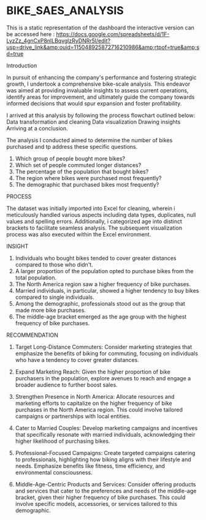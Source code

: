 # BIKE_SAES_ANALYSIS
This is a static representation of the dashboard the interactive version can be accessed here : https://docs.google.com/spreadsheets/d/1F-LyzZz_4gnCxP8nlLBqvglzRyDNRr5l/edit?usp=drive_link&amp;ouid=115048925872716210986&amp;rtpof=true&amp;sd=true


Introduction 

In pursuit of enhancing the company's performance and fostering strategic growth, I undertook a comprehensive bike-scale analysis. This endeavor was aimed at providing invaluable insights to assess current operations, identify areas for improvement, and ultimately guide the company towards informed decisions that would spur expansion and foster profitability.

I arrived at this analysis by following the process flowchart outlined below: 
 Data transformation and cleaning
 Data visualization
 Drawing insights
 Arriving at a conclusion.

The analysis I conducted aimed to determine the number of bikes purchased and tp address these specific questions.

1. Which group of people bought more bikes?
3. Which set of people commuted longer distances?
4. The percentage of the population that bought bikes?
5. The region where bikes were purchased most frequently?
6. The demographic that purchased bikes most frequently?

PROCESS

The dataset was initially imported into Excel for cleaning, wherein i meticulously handled various aspects including data types, duplicates, null values and spelling errors. Additionally, i categorized age into distinct brackets to facilitate seamless analysis. The subsequent visualization process was also executed within the Excel environment.

INSIGHT 

1. Individuals who bought bikes tended to cover greater distances compared to those who didn't.
2. A larger proportion of the population opted to purchase bikes from the total population.
3. The North America region saw a higher frequency of bike purchases.
4. Married individuals, in particular, showed a higher tendency to buy bikes compared to single individuals.
5. Among the demographic, professionals stood out as the group that made more bike purchases.
6. The middle-age bracket emerged as the age group with the highest frequency of bike purchases.

RECOMMENDATION 

1. Target Long-Distance Commuters: Consider marketing strategies that emphasize the benefits of biking for commuting, focusing on individuals who have a tendency to cover greater distances.

2. Expand Marketing Reach: Given the higher proportion of bike purchasers in the population, explore avenues to reach and engage a broader audience to further boost sales.

3. Strengthen Presence in North America: Allocate resources and marketing efforts to capitalize on the higher frequency of bike purchases in the North America region. This could involve tailored campaigns or partnerships with local entities.

4. Cater to Married Couples: Develop marketing campaigns and incentives that specifically resonate with married individuals, acknowledging their higher likelihood of purchasing bikes.

5. Professional-Focused Campaigns: Create targeted campaigns catering to professionals, highlighting how biking aligns with their lifestyle and needs. Emphasize benefits like fitness, time efficiency, and environmental consciousness.

6. Middle-Age-Centric Products and Services: Consider offering products and services that cater to the preferences and needs of the middle-age bracket, given their higher frequency of bike purchases. This could involve specific models, accessories, or services tailored to this demographic.



